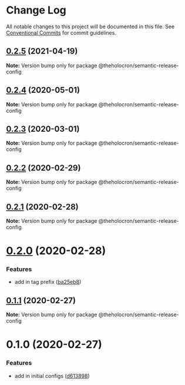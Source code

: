 # Change Log

All notable changes to this project will be documented in this file.
See [Conventional Commits](https://conventionalcommits.org) for commit guidelines.

## [0.2.5](https://github.com/the-holocron/threepio/compare/@theholocron/semantic-release-config@0.2.4...@theholocron/semantic-release-config@0.2.5) (2021-04-19)

**Note:** Version bump only for package @theholocron/semantic-release-config





## [0.2.4](https://github.com/the-holocron/threepio/compare/@theholocron/semantic-release-config@0.2.3...@theholocron/semantic-release-config@0.2.4) (2020-05-01)

**Note:** Version bump only for package @theholocron/semantic-release-config





## [0.2.3](https://github.com/the-holocron/threepio/compare/@theholocron/semantic-release-config@0.2.2...@theholocron/semantic-release-config@0.2.3) (2020-03-01)

**Note:** Version bump only for package @theholocron/semantic-release-config





## [0.2.2](https://github.com/the-holocron/threepio/compare/@theholocron/semantic-release-config@0.2.1...@theholocron/semantic-release-config@0.2.2) (2020-02-29)

**Note:** Version bump only for package @theholocron/semantic-release-config





## [0.2.1](https://github.com/the-holocron/threepio/compare/@theholocron/semantic-release-config@0.2.0...@theholocron/semantic-release-config@0.2.1) (2020-02-28)

**Note:** Version bump only for package @theholocron/semantic-release-config





# [0.2.0](https://github.com/the-holocron/threepio/compare/@theholocron/semantic-release-config@0.1.1...@theholocron/semantic-release-config@0.2.0) (2020-02-28)


### Features

* add in tag prefix ([ba25eb8](https://github.com/the-holocron/threepio/commit/ba25eb8a8f4819cec4169cebc340d404ac628653))





## [0.1.1](https://github.com/the-holocron/threepio/compare/@theholocron/semantic-release-config@0.1.0...@theholocron/semantic-release-config@0.1.1) (2020-02-27)

**Note:** Version bump only for package @theholocron/semantic-release-config





# 0.1.0 (2020-02-27)


### Features

* add in initial configs ([d613898](https://github.com/the-holocron/threepio/commit/d613898f18bb20b7fc879d80c15f025555de2765))
